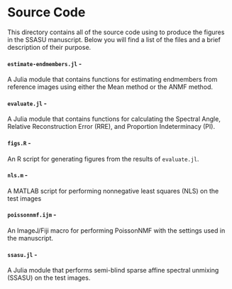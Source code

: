 # Source Code

This directory contains all of the source code using to produce the figures in the SSASU manuscript. Below you will find a list of the files and a brief description of their purpose.

#### `estimate-endmembers.jl` - 
A Julia module that contains functions for estimating endmembers from reference images using either the Mean method or the ANMF method.

#### `evaluate.jl` -
A Julia module that contains functions for calculating the Spectral Angle, Relative Reconstruction Error (RRE), and Proportion Indeterminacy (PI).

#### `figs.R` - 
An R script for generating figures from the results of `evaluate.jl`.

#### `nls.m` -
A MATLAB script for performing nonnegative least squares (NLS) on the test images

#### `poissonnmf.ijm` -
An ImageJ/Fiji macro for performing PoissonNMF with the settings used in the manuscript.

#### `ssasu.jl` -
A Julia module that performs semi-blind sparse affine spectral unmixing (SSASU) on the test images.
